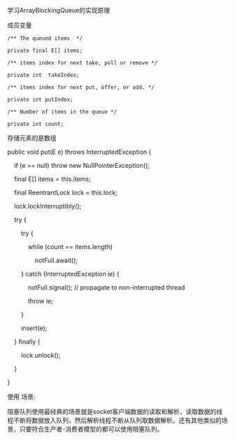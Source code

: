 学习ArrayBlockingQueue的实现原理

成员变量

`/** The queued items  */`

`private final E[] items;`

 `/** items index for next take, poll or remove */`

`private int  takeIndex;`

`/** items index for next put, offer, or add. */`

`private int putIndex;`

`/** Number of items in the queue */`

`private int count;`

存储元素的是数组 



  
public void put\(E e\) throws InterruptedException {

    if \(e == null\) throw new NullPointerException\(\);

    final E\[\] items = this.items;

    final ReentrantLock lock = this.lock;

    lock.lockInterruptibly\(\);

    try {

        try {

            while \(count == items.length\)

                notFull.await\(\);

        } catch \(InterruptedException ie\) {

            notFull.signal\(\); // propagate to non-interrupted thread

            throw ie;

        }

        insert\(e\);

    } finally {

        lock.unlock\(\);

    }

}



使用 场景:

阻塞队列使用最经典的场景就是socket客户端数据的读取和解析，读取数据的线程不断将数据放入队列，然后解析线程不断从队列取数据解析。还有其他类似的场景，只要符合生产者-消费者模型的都可以使用阻塞队列。



